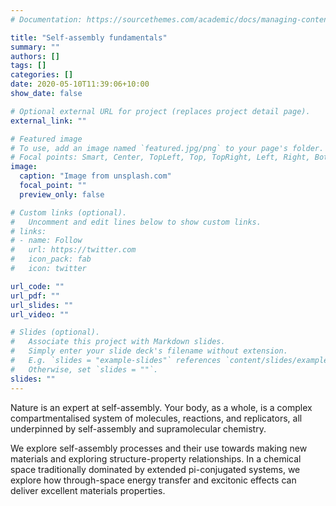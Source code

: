 ```yaml
---
# Documentation: https://sourcethemes.com/academic/docs/managing-content/

title: "Self-assembly fundamentals"
summary: ""
authors: []
tags: []
categories: []
date: 2020-05-10T11:39:06+10:00
show_date: false

# Optional external URL for project (replaces project detail page).
external_link: ""

# Featured image
# To use, add an image named `featured.jpg/png` to your page's folder.
# Focal points: Smart, Center, TopLeft, Top, TopRight, Left, Right, BottomLeft, Bottom, BottomRight.
image:
  caption: "Image from unsplash.com"
  focal_point: ""
  preview_only: false

# Custom links (optional).
#   Uncomment and edit lines below to show custom links.
# links:
# - name: Follow
#   url: https://twitter.com
#   icon_pack: fab
#   icon: twitter

url_code: ""
url_pdf: ""
url_slides: ""
url_video: ""

# Slides (optional).
#   Associate this project with Markdown slides.
#   Simply enter your slide deck's filename without extension.
#   E.g. `slides = "example-slides"` references `content/slides/example-slides.md`.
#   Otherwise, set `slides = ""`.
slides: ""
---
```

Nature is an expert at self-assembly. Your body, as a whole, is a complex compartmentalised system of molecules, reactions, and replicators, all underpinned by self-assembly and supramolecular chemistry.

We explore self-assembly processes and their use towards making new materials and exploring structure-property relationships. In a chemical space traditionally dominated by extended pi-conjugated systems, we explore how through-space energy transfer and excitonic effects can deliver excellent materials properties.
